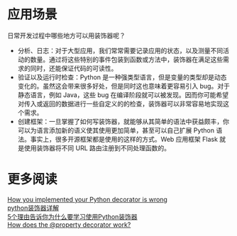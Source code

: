 

# 应用场景

日常开发过程中哪些地方可以用装饰器呢？

* 分析、日志：对于大型应用，我们常常需要记录应用的状态，以及测量不同活动的数量。通过将这些特别的事件包装到函数或方法中，装饰器在满足这些需求的同时，还能保证代码的可读性。
* 验证以及运行时检查：Python 是一种强类型语言，但是变量的类型却是动态变化的。虽然这会带来很多好处，但是同时这也意味着更容易引入 bug。对于静态语言，例如 Java，这些 bug 在编译阶段就可以被发现。因而你可能希望对传入或返回的数据进行一些自定义的的检查，装饰器可以非常容易地实现这个需求。
* 创建框架：一旦掌握了如何写装饰器，就能够从其简单的语法中获益颇丰，你可以为语言添加新的语义使其使用更加简单，甚至可以自己扩展 Python 语法。事实上，很多开源框架都是使用的这样的方式。Web 应用框架 Flask 就是使用装饰器将不同 URL 路由注册到不同处理函数的。


# 更多阅读
[How you implemented your Python decorator is wrong](https://github.com/GrahamDumpleton/wrapt/blob/master/blog/01-how-you-implemented-your-python-decorator-is-wrong.md)  
[python装饰器详解](http://selfboot.cn/2014/08/10/python_decorator/)  
[5个理由告诉你为什么要学习使用Python装饰器](http://python.jobbole.com/85393/)  
[How does the @property decorator work?](http://stackoverflow.com/questions/17330160/how-does-the-property-decorator-work)  






